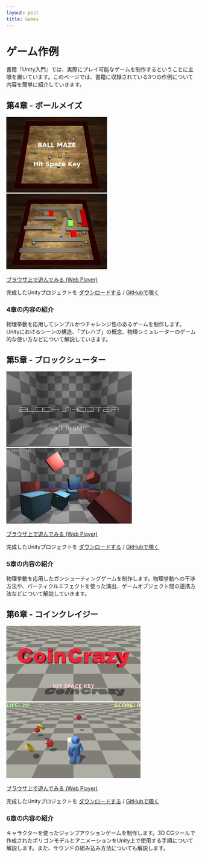 ```yaml
---
layout: post
title: Games
---
```


# ゲーム作例

書籍『Unity入門』では、実際にプレイ可能なゲームを制作するということに主眼を置いています。このページでは、書籍に収録されている3つの作例について内容を簡単に紹介していきます。


## 第4章 - ボールメイズ

[![Screenshot](/images/example1a.png)](/examples/BallMaze.html)
[![Screenshot](/images/example1b.png)](/examples/BallMaze.html)

[ブラウザ上で遊んでみる (Web Player)](/examples/BallMaze.html)

完成したUnityプロジェクトを [ダウンロードする](http://github.com/unity-yb/unity-ballmaze/zipball/master) / [GitHubで覗く](http://github.com/unity-yb/unity-ballmaze)

### 4章の内容の紹介

物理挙動を応用してシンプルかつチャレンジ性のあるゲームを制作します。Unityにおけるシーンの構造、「プレハブ」の概念、物理シミュレーターのゲーム的な使い方などについて解説していきます。

## 第5章 - ブロックシューター

[![Screenshot](/images/example2a.png)](/examples/BlockShooter.html)
[![Screenshot](/images/example2b.png)](/examples/BlockShooter.html)

[ブラウザ上で遊んでみる (Web Player)](/examples/BlockShooter.html)

完成したUnityプロジェクトを [ダウンロードする](http://github.com/unity-yb/unity-blockshooter/zipball/master) / [GitHubで覗く](http://github.com/unity-yb/unity-blockshooter)

### 5章の内容の紹介

物理挙動を応用したガンシューティングゲームを制作します。物理挙動への干渉方法や、パーティクルエフェクトを使った演出、ゲームオブジェクト間の連携方法などについて解説していきます。

## 第6章 - コインクレイジー

[![Screenshot](/images/example3a.png)](/examples/CoinCrazy.html)
[![Screenshot](/images/example3b.png)](/examples/CoinCrazy.html)

[ブラウザ上で遊んでみる (Web Player)](/examples/CoinCrazy.html)

完成したUnityプロジェクトを [ダウンロードする](http://github.com/unity-yb/unity-coincrazy/zipball/master) / [GitHubで覗く](http://github.com/unity-yb/unity-coincrazy)

### 6章の内容の紹介

キャラクターを使ったジャンプアクションゲームを制作します。3D CGツールで作成されたポリゴンモデルとアニメーションをUnity上で使用する手順について解説します。また、サウンドの組み込み方法についても解説します。
